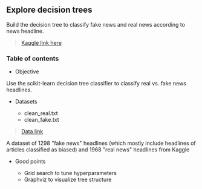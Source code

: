 ## Explore decision trees

Build the decision tree to classify fake news and real news according to news headline.
> [Kaggle link here](https://www.kaggle.com/therohk/million-headlines)

### Table of contents

* Objective

Use the scikit-learn decision tree classifier to classify real vs. fake news headlines.

* Datasets

  - clean_real.txt
  - clean_fake.txt
  
> [Data link](https://www.kaggle.com/mrisdal/fake-news/data)

A dataset of 1298 "fake news" headlines (which mostly include headlines of articles classified as biased) and 1968 "real news" headlines from Kaggle

* Good points

  - Grid search to tune hyperparameters
  - Graphviz to visualize tree structure

